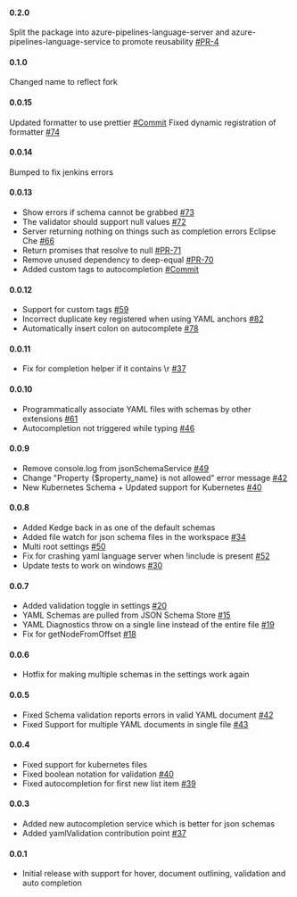 #### 0.2.0
Split the package into azure-pipelines-language-server and azure-pipelines-language-service to promote reusability [#PR-4](https://github.com/Microsoft/azure-pipelines-language-server/pull/4)

#### 0.1.0
Changed name to reflect fork

#### 0.0.15

Updated formatter to use prettier [#Commit](https://github.com/redhat-developer/yaml-language-server/commit/feb604c35b8fb11747dfcb79a5d8570bf81b8f67) 
Fixed dynamic registration of formatter [#74](https://github.com/redhat-developer/yaml-language-server/issues/74)

#### 0.0.14

Bumped to fix jenkins errors

#### 0.0.13
- Show errors if schema cannot be grabbed [#73](https://github.com/redhat-developer/yaml-language-server/issues/73)
- The validator should support null values [#72](https://github.com/redhat-developer/yaml-language-server/issues/72)
- Server returning nothing on things such as completion errors Eclipse Che [#66](https://github.com/redhat-developer/yaml-language-server/issues/66)
- Return promises that resolve to null [#PR-71](https://github.com/redhat-developer/yaml-language-server/pull/71)
- Remove unused dependency to deep-equal  [#PR-70](https://github.com/redhat-developer/yaml-language-server/pull/70)
- Added custom tags to autocompletion [#Commit](https://github.com/redhat-developer/yaml-language-server/commit/73c244a3efe09ec4250def78068c54af3acaed58)

#### 0.0.12
- Support for custom tags [#59](https://github.com/redhat-developer/yaml-language-server/issues/59)
- Incorrect duplicate key registered when using YAML anchors [#82](https://github.com/redhat-developer/vscode-yaml/issues/82)
- Automatically insert colon on autocomplete [#78](https://github.com/redhat-developer/vscode-yaml/issues/78)

#### 0.0.11
- Fix for completion helper if it contains \r [#37](https://github.com/redhat-developer/yaml-language-server/issues/37)

#### 0.0.10
- Programmatically associate YAML files with schemas by other extensions [#61](https://github.com/redhat-developer/vscode-yaml/issues/61)
- Autocompletion not triggered while typing [#46](https://github.com/redhat-developer/vscode-yaml/issues/46)

#### 0.0.9
- Remove console.log from jsonSchemaService [#49](https://github.com/redhat-developer/yaml-language-server/issues/49)
- Change "Property {$property_name} is not allowed" error message [#42](https://github.com/redhat-developer/yaml-language-server/issues/42)
- New Kubernetes Schema + Updated support for Kubernetes [#40](https://github.com/redhat-developer/yaml-language-server/issues/40)

#### 0.0.8
- Added Kedge back in as one of the default schemas
- Added file watch for json schema files in the workspace [#34](https://github.com/redhat-developer/yaml-language-server/issues/34)
- Multi root settings [#50](https://github.com/redhat-developer/vscode-yaml/issues/50)
- Fix for crashing yaml language server when !include is present [#52](https://github.com/redhat-developer/vscode-yaml/issues/52)
- Update tests to work on windows [#30](https://github.com/redhat-developer/yaml-language-server/issues/30)

#### 0.0.7
- Added validation toggle in settings [#20](https://github.com/redhat-developer/yaml-language-server/issues/20)
- YAML Schemas are pulled from JSON Schema Store [#15](https://github.com/redhat-developer/yaml-language-server/issues/15)
- YAML Diagnostics throw on a single line instead of the entire file [#19](https://github.com/redhat-developer/yaml-language-server/issues/19)
- Fix for getNodeFromOffset [#18](https://github.com/redhat-developer/yaml-language-server/issues/18)

#### 0.0.6
- Hotfix for making multiple schemas in the settings work again

#### 0.0.5
- Fixed Schema validation reports errors in valid YAML document [#42](https://github.com/redhat-developer/vscode-yaml/issues/42)
- Fixed Support for multiple YAML documents in single file [#43](https://github.com/redhat-developer/vscode-yaml/issues/43)

#### 0.0.4
- Fixed support for kubernetes files
- Fixed boolean notation for validation [#40](https://github.com/redhat-developer/vscode-yaml/issues/40)
- Fixed autocompletion for first new list item [#39](https://github.com/redhat-developer/vscode-yaml/issues/39)

#### 0.0.3
- Added new autocompletion service which is better for json schemas
- Added yamlValidation contribution point [#37](https://github.com/redhat-developer/vscode-yaml/issues/37)

#### 0.0.1
- Initial release with support for hover, document outlining, validation and auto completion